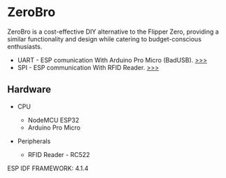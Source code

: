 # ZeroBro
ZeroBro is a cost-effective DIY alternative to the Flipper Zero, providing a similar functionality and design while catering to budget-conscious enthusiasts.

* UART - ESP comunication With Arduino Pro Micro (BadUSB). [>>>](https://github.com/proxytype/ZeroBro/tree/main/Sections/SPI%20-%20RFID%20reader)
* SPI - ESP communication With RFID Reader. [>>>](https://github.com/proxytype/ZeroBro/tree/main/Sections/UART%20-%20Arduino%20Pro%20Micro)

## Hardware

* CPU
  * NodeMCU ESP32
  * Arduino Pro Micro

* Peripherals
   * RFID Reader - RC522


ESP IDF FRAMEWORK: 4.1.4
